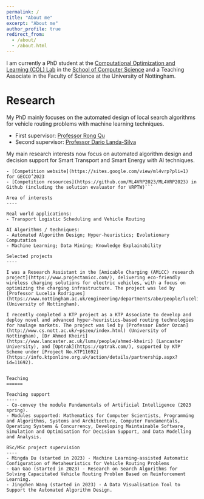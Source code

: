 ```yaml
---
permalink: /
title: "About me"
excerpt: "About me"
author_profile: true
redirect_from: 
  - /about/
  - /about.html
---
```


I am currently a PhD student at the [Computational Optimization and Learning (COL) Lab](https://www.nottingham.ac.uk/research/groups/col/) in the [School of Computer Science](https://www.nottingham.ac.uk/computerscience/) and a Teaching Associate in the Faculty of Science at the University of Nottingham.

Research
======

My PhD mainly focuses on the automated design of local search algorithms for vehicle routing problems with machine learning techniques. 
- First supervisor: [Professor Rong Qu](http://www.cs.nott.ac.uk/~rxq)
- Second supervisor: [Professor Dario Landa-Silva](http://www.cs.nott.ac.uk/~pszjds)

My main research interests now focus on automated algorithm design and decision support for Smart Transport and Smart Energy with AI techniques.

```Quick links to Machine Learning Assisted Evolutionary Computation for Vehicle Routing Problems (ML4VRP)
- [Competition website](https://sites.google.com/view/ml4vrp?pli=1) for GECCO’2023
- [Competition resources](https://github.com/ML4VRP2023/ML4VRP2023) in Github (including the solution evaluator for VRPTW)```

Area of interests
----

Real world applications: 
- Transport Logistic Scheduling and Vehicle Routing
  
AI Algorithms / techniques: 
- Automated Algorithm Design; Hyper-heuristics; Evolutionary Computation
- Machine Learning; Data Mining; Knowledge Explainability

Selected projects
----

I was a Research Assistant in the [Amicable Charging (AMiCC) research project](https://www.projectamicc.com/), delivering eco-friendly wireless charging solutions for electric vehicles, with a focus on optimizing the charging infrastructure. The project was led by [Professor Lucelia Rodrigues](https://www.nottingham.ac.uk/engineering/departments/abe/people/lucelia.rodrigues) (University of Nottingham).

I recently completed a KTP project as a KTP Associate to develop and deploy novel and advanced hyper-heuristics-based routing technologies for haulage markets. The project was led by [Professor Ender Ozcan](http://www.cs.nott.ac.uk/~pszeo/index.html) (University of Nottingham), [Dr Ahmed Kheiri](https://www.lancaster.ac.uk/lums/people/ahmed-kheiri) (Lancaster University), and [Optrak](https://optrak.com/), supported by KTP Scheme under [Project No.KTP11692](https://info.ktponline.org.uk/action/details/partnership.aspx?id=11692).


Teaching
======

Teaching support
----
- Co-convey the module Fundamentals of Artificial Intelligence (2023 spring).
- Modules supported: Mathematics for Computer Scientists, Programming and Algorithms, Systems and Architecture, Computer Fundamentals, Operating Systems & Concurrency, Developing Maintainable Software, Simulation and Optimisation for Decision Support, and Data Modelling and Analysis.

BSc/MSc project supervision
----
- Mingda Du (started in 2023) - Machine Learning-assisted Automatic Configuration of Metaheuristics for Vehicle Routing Problems
- Gan Gao (started in 2023) - Research on Search Algorithms for Solving Capacitated Vehicle Routing Problem Based on Reinforcement Learning.
- Jingchen Wang (started in 2023) - A Data Visualisation Tool to Support the Automated Algorithm Design.

